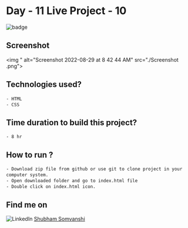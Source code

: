 # Day - 11 Live Project - 10

![badge](https://img.shields.io/badge/Webdev-Day--10-red)

## Screenshot

<img " alt="Screenshot 2022-08-29 at 8 42 44 AM" src="./Screenshot .png">


## Technologies used?

    - HTML
    - CSS

## Time duration to build this project?

    - 8 hr

## How to run ?

    - Download zip file from github or use git to clone project in your computer system.
    - Open downloaded folder and go to index.html file
    - Double click on index.html icon.

## Find me on

![LinkedIn](https://img.shields.io/badge/LinkedIn-Connect-green) [Shubham Somvanshi](https://www.linkedin.com/in/shubham-somvanshi-778193135/)



    
